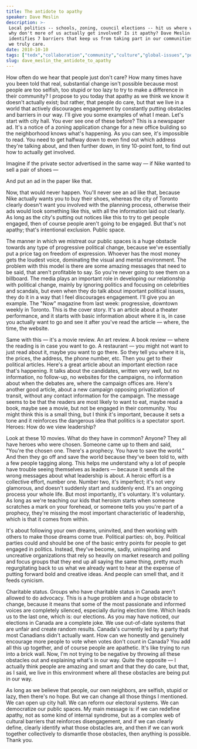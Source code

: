 ```yaml
---
title: The antidote to apathy
speaker: Dave Meslin
description: >-
 Local politics -- schools, zoning, council elections -- hit us where we live. So
 why don't more of us actually get involved? Is it apathy? Dave Meslin says no. He
 identifies 7 barriers that keep us from taking part in our communities, even when
 we truly care.
date: 2010-10-10
tags: ["tedx","collaboration","community","culture","global-issues","politics"]
slug: dave_meslin_the_antidote_to_apathy
---
```


How often do we hear that people just don't care? How many times have you been told that
real, substantial change isn't possible because most people are too selfish, too stupid or
too lazy to try to make a difference in their community? I propose to you today that
apathy as we think we know it doesn't actually exist; but rather, that people do care, but
that we live in a world that actively discourages engagement by constantly putting
obstacles and barriers in our way. I'll give you some examples of what I mean. Let's start
with city hall. You ever see one of these before? This is a newspaper ad. It's a notice of
a zoning application change for a new office building so the neighborhood knows what's
happening. As you can see, it's impossible to read. You need to get halfway down to even
find out which address they're talking about, and then further down, in tiny 10-point
font, to find out how to actually get involved.

Imagine if the private sector advertised in the same way — if Nike wanted to sell a pair
of shoes —

And put an ad in the paper like that.

Now, that would never happen. You'll never see an ad like that, because Nike actually
wants you to buy their shoes, whereas the city of Toronto clearly doesn't want you
involved with the planning process, otherwise their ads would look something like this,
with all the information laid out clearly. As long as the city's putting out notices like
this to try to get people engaged, then of course people aren't going to be engaged. But
that's not apathy; that's intentional exclusion. Public space.

The manner in which we mistreat our public spaces is a huge obstacle towards any type of
progressive political change, because we've essentially put a price tag on freedom of
expression. Whoever has the most money gets the loudest voice, dominating the visual and
mental environment. The problem with this model is there are some amazing messages that
need to be said, that aren't profitable to say. So you're never going to see them on a
billboard. The media plays an important role in developing our relationship with political
change, mainly by ignoring politics and focusing on celebrities and scandals, but even
when they do talk about important political issues, they do it in a way that I feel
discourages engagement. I'll give you an example. The "Now" magazine from last week:
progressive, downtown weekly in Toronto. This is the cover story. It's an article about a
theater performance, and it starts with basic information about where it is, in case you
actually want to go and see it after you've read the article — where, the time, the
website.

Same with this — it's a movie review. An art review. A book review — where the reading is
in case you want to go. A restaurant — you might not want to just read about it, maybe you
want to go there. So they tell you where it is, the prices, the address, the phone number,
etc. Then you get to their political articles. Here's a great article about an important
election race that's happening. It talks about the candidates, written very well, but no
information, no follow-up, no websites for the campaigns, no information about when the
debates are, where the campaign offices are. Here's another good article, about a new
campaign opposing privatization of transit, without any contact information for the
campaign. The message seems to be that the readers are most likely to want to eat, maybe
read a book, maybe see a movie, but not be engaged in their community. You might think
this is a small thing, but I think it's important, because it sets a tone and it
reinforces the dangerous idea that politics is a spectator sport. Heroes: How do we view
leadership?

Look at these 10 movies. What do they have in common? Anyone? They all have heroes who
were chosen. Someone came up to them and said, "You're the chosen one. There's a prophecy.
You have to save the world." And then they go off and save the world because they've been
told to, with a few people tagging along. This helps me understand why a lot of people
have trouble seeing themselves as leaders — because it sends all the wrong messages about
what leadership is about. A heroic effort is a collective effort, number one. Number two,
it's imperfect; it's not very glamorous, and doesn't suddenly start and suddenly end. It's
an ongoing process your whole life. But most importantly, it's voluntary. It's voluntary.
As long as we're teaching our kids that heroism starts when someone scratches a mark on
your forehead, or someone tells you you're part of a prophecy, they're missing the most
important characteristic of leadership, which is that it comes from within.

It's about following your own dreams, uninvited, and then working with others to make
those dreams come true. Political parties: oh, boy. Political parties could and should be
one of the basic entry points for people to get engaged in politics. Instead, they've
become, sadly, uninspiring and uncreative organizations that rely so heavily on market
research and polling and focus groups that they end up all saying the same thing, pretty
much regurgitating back to us what we already want to hear at the expense of putting
forward bold and creative ideas. And people can smell that, and it feeds
cynicism.

Charitable status. Groups who have charitable status in Canada aren't allowed to do
advocacy. This is a huge problem and a huge obstacle to change, because it means that some
of the most passionate and informed voices are completely silenced, especially during
election time. Which leads us to the last one, which is: our elections. As you may have
noticed, our elections in Canada are a complete joke. We use out-of-date systems that are
unfair and create random results. Canada's currently led by a party that most Canadians
didn't actually want. How can we honestly and genuinely encourage more people to vote when
votes don't count in Canada? You add all this up together, and of course people are
apathetic. It's like trying to run into a brick wall. Now, I'm not trying to be negative by
throwing all these obstacles out and explaining what's in our way. Quite the opposite — I
actually think people are amazing and smart and that they do care, but that, as I said, we
live in this environment where all these obstacles are being put in our
way.

As long as we believe that people, our own neighbors, are selfish, stupid or lazy, then
there's no hope. But we can change all those things I mentioned. We can open up city hall.
We can reform our electoral systems. We can democratize our public spaces. My main message
is: if we can redefine apathy, not as some kind of internal syndrome, but as a complex web
of cultural barriers that reinforces disengagement, and if we can clearly define, clearly
identify what those obstacles are, and then if we can work together collectively to
dismantle those obstacles, then anything is possible. Thank you.

<!--
ad_duration=3.33
event="TEDxToronto 2010"
external_start_time=0
intro_duration=11.82
is_subtitle_required="False"
is_talk_featured="True"
language="en"
language_swap="False"
native_language="en"
number_of_related_talks=6
number_of_speakers=1
number_of_subtitled_videos=39
number_of_tags=6
number_of_talk_download_languages=40
number_of_talk_more_resources=0
number_of_talk_recommendations=0
number_of_talks_take_actions=0
post_ad_duration=0.83
published_timestamp="2011-04-12 14:30:00"
recording_date="2010-10-10"
speaker_description="Artist and organizer"
speaker_is_published=1
speaker_name="Dave Meslin"
talk_name="The antidote to apathy"
talks_tags=["tedx","collaboration","community","culture","global-issues","politics"]
url_audio="https://download.ted.com/talks/DaveMeslin_2010X.mp3?apikey=acme-roadrunner"
url_photo_speaker="https://pe.tedcdn.com/images/ted/272243c475bbc795bc86bb53c55b0195026c677b_254x191.jpg"
url_photo_talk="https://pe.tedcdn.com/images/ted/d71d55cacb981056bca4cb914008305e70dcdeb7_2880x1620.jpg"
url_webpage="https://www.ted.com/talks/dave_meslin_the_antidote_to_apathy"
video_type_name="TEDx Talk"
-->
